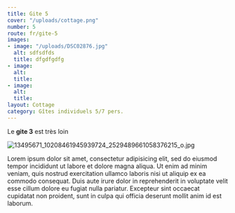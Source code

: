 ```yaml
---
title: Gite 5
cover: "/uploads/cottage.png"
number: 5
route: fr/gite-5
images:
- image: "/uploads/DSC02876.jpg"
  alt: sdfsdfds
  title: dfgdfgdfg
- image:
  alt:
  title:
- image:
  alt:
  title:
layout: Cottage
category: Gîtes individuels 5/7 pers.
---
```

Le **gite 3** est très loin

![13495671_10208461945939724_2529489661058376215_o.jpg](/uploads/13495671_10208461945939724_2529489661058376215_o.jpg)

Lorem ipsum dolor sit amet, consectetur adipisicing elit, sed do eiusmod tempor incididunt ut labore et dolore magna aliqua. Ut enim ad minim veniam, quis nostrud exercitation ullamco laboris nisi ut aliquip ex ea commodo consequat. Duis aute irure dolor in reprehenderit in voluptate velit esse cillum dolore eu fugiat nulla pariatur. Excepteur sint occaecat cupidatat non proident, sunt in culpa qui officia deserunt mollit anim id est laborum.
